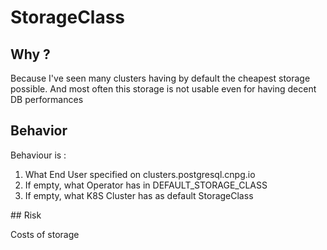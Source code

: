 # StorageClass

## Why ?

Because I've seen many clusters having by default the cheapest storage possible.
And most often this storage is not usable even for having decent DB performances

## Behavior

Behaviour is :

1. What End User specified on clusters.postgresql.cnpg.io
2. If empty, what Operator has in DEFAULT_STORAGE_CLASS
3. If empty, what K8S Cluster has as default StorageClass

## Risk

Costs of storage
